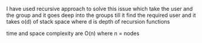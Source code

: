 I have used recursive approach to solve this issue 
which take the user and the group 
and it goes deep into the groups till it find the required user
and it takes o(d) of stack space where d is depth of recursion functions

time and space complexity are O(n) where n = nodes